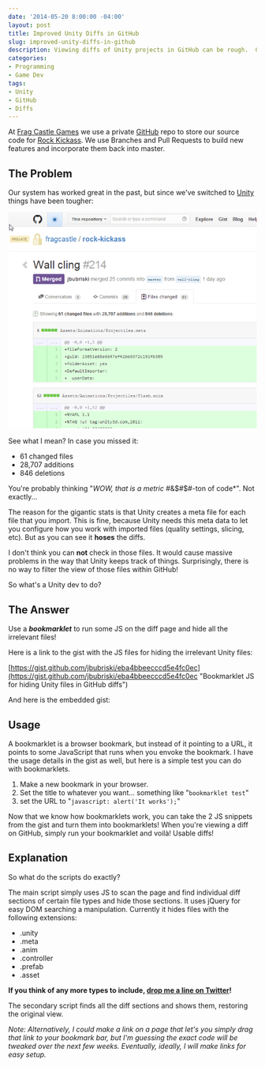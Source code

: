 ```yaml
---
date: '2014-05-20 8:00:00 -04:00'
layout: post
title: Improved Unity Diffs in GitHub 
slug: improved-unity-diffs-in-github
description: Viewing diffs of Unity projects in GitHub can be rough.  Check out these scripts I made that will make your life easier.
categories:
- Programming
- Game Dev
tags:
- Unity
- GitHub
- Diffs
---
```


At [Frag Castle Games](http://fragcastle.com "Frag Castle Games") we use a private [GitHub](http://github.com "GitHub") repo to store our source code for [Rock Kickass](http://rockkickass.com "Rock Kickass - a 2D platormer").  We use Branches and Pull Requests to build new features and incorporate them back into master.

## The Problem

Our system has worked great in the past, but since we've switched to [Unity](http://unity3d.com/ "Unity Game Engine") things have been tougher:

![Sample Diff of a Feature Pull Request](/assets/images/2014-05-20-improved-unity-diffs-in-github/sample-diff.png)

See what I mean?  In case you missed it:

- 61 changed files
- 28,707 additions
- 846 deletions

You're probably thinking "*WOW, that is a metric #*&$#$#-ton of code*".  Not exactly...

The reason for the gigantic stats is that Unity creates a meta file for each file that you import.  This is fine, because Unity needs this meta data to let you configure how you work with imported files (quality settings, slicing, etc).  But as you can see it **hoses** the diffs.

I don't think you can **not** check in those files.  It would cause massive problems in the way that Unity keeps track of things.  Surprisingly, there is no way to filter the view of those files within GitHub!   

So what's a Unity dev to do?

## The Answer

Use a ***bookmarklet*** to run some JS on the diff page and hide all the irrelevant files!

Here is a link to the gist with the JS files for hiding the irrelevant Unity files:

[https://gist.github.com/jbubriski/eba4bbeecccd5e4fc0ec](https://gist.github.com/jbubriski/eba4bbeecccd5e4fc0ec "Bookmarklet JS for hiding Unity files in GitHub diffs") 

And here is the embedded gist:

<script src="https://gist.github.com/jbubriski/eba4bbeecccd5e4fc0ec.js"> </script>

## Usage 

A bookmarklet is a browser bookmark, but instead of it pointing to a URL, it points to some JavaScript that runs when you envoke the bookmark.  I have the usage details in the gist as well, but here is a simple test you can do with bookmarklets.

1. Make a new bookmark in your browser.
2. Set the title to whatever you want... something like "`bookmarklet test`"
3. set the URL to "`javascript: alert('It works');`"

Now that we know how bookmarklets work, you can take the 2 JS snippets from the gist and turn them into bookmarklets!  When you're viewing a diff on GitHub, simply run your bookmarklet and voilà!  Usable diffs!  

## Explanation

So what do the scripts do exactly?

The main script simply uses JS to scan the page and find individual diff sections of certain file types and hide those sections.  It uses jQuery for easy DOM searching a manipulation.  Currently it hides files with the following extensions:

- .unity
- .meta
- .anim
- .controller
- .prefab
- .asset

**If you think of any more types to include, [drop me a line on Twitter](https://twitter.com/JohnBubriski "My Twitter account")!**

The secondary script finds all the diff sections and shows them, restoring the original view. 

*Note: Alternatively, I could make a link on a page that let's you simply drag that link to your bookmark bar, but I'm guessing the exact code will be tweaked over the next few weeks.  Eventually, ideally, I will make links for easy setup.* 

